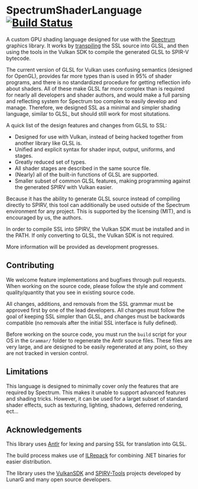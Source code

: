 # SpectrumShaderLanguage [![Build Status](https://travis-ci.org/SpectrumLib/SpectrumShaderLanguage.svg?branch=master)](https://travis-ci.org/SpectrumLib/SpectrumShaderLanguage)
A custom GPU shading language designed for use with the [Spectrum](https://github.com/SpectrumLib/Spectrum) graphics library. It works by [transpiling](https://en.wikipedia.org/wiki/Source-to-source_compiler) the SSL source into GLSL, and then using the tools in the Vulkan SDK to compile the generated GLSL to SPIR-V bytecode.

The current version of GLSL for Vulkan uses confusing semantics (designed for OpenGL), provides far more types than is used in 95% of shader programs, and there is no standardized procedure for getting reflection info about shaders. All of these make GLSL far more complex than is required for nearly all developers and shader authors, and would make a full parsing and reflecting system for Spectrum too complex to easily develop and manage. Therefore, we designed SSL as a minimal and simpler shading language, similar to GLSL, but should still work for most situtations.

A quick list of the design features and changes from GLSL to SSL:

* Designed for use with Vulkan, instead of being hacked together from another library like GLSL is.
* Unified and explicit syntax for shader input, output, uniforms, and stages.
* Greatly reduced set of types.
* All shader stages are described in the same source file.
* (Nearly) all of the built-in functions of GLSL are supported.
* Smaller subset of common GLSL features, making programming against the generated SPIRV with Vulkan easier.

Because it has the ability to generate GLSL source instead of compiling directly to SPIRV, this tool can additionally be used outside of the Spectrum environment for any project. This is supported by the licensing (MIT), and is encouraged by us, the authors.

In order to compile SSL into SPIRV, the Vulkan SDK must be installed and in the PATH. If only converting to GLSL, the Vulkan SDK is not required.

More information will be provided as development progresses.

## Contributing

We welcome feature implementations and bugfixes through pull requests. When working on the source code, please follow the style and comment quality/quantity that you see in existing source code.

All changes, additions, and removals from the SSL grammar must be approved first by one of the lead developers. All changes must follow the goal of keeping SSL simpler than GLSL, and changes must be backwards compatible (no removals after the initial SSL interface is fully defined).

Before working on the source code, you must run the `build` script for your OS in the `Grammar/` folder to regenerate the Antlr source files. These files are very large, and are designed to be easily regenerated at any point, so they are not tracked in version control.

## Limitations

This language is designed to minimally cover only the features that are required by Spectrum. This makes it unable to support advanced features and shading tricks. However, it can be used for a larget subset of standard shader effects, such as texturing, lighting, shadows, deferred rendering, ect...

## Acknowledgements

This library uses [Antlr](https://www.antlr.org/) for lexing and parsing SSL for translation into GLSL.

The build process makes use of [ILRepack](https://github.com/gluck/il-repack) for combining .NET binaries for easier distribution.

The library uses the [VulkanSDK](https://www.lunarg.com/vulkan-sdk/) and [SPIRV-Tools](https://github.com/KhronosGroup/SPIRV-Tools) projects developed by LunarG and many open source developers.
